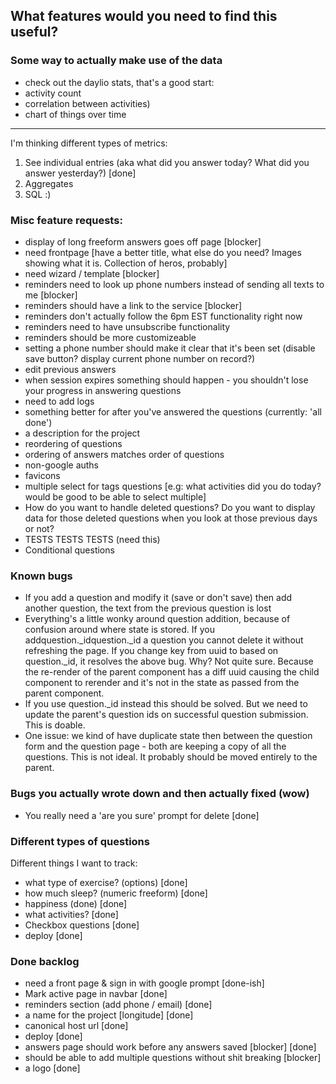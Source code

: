## What features would you need to find this useful?

### Some way to actually make use of the data

- check out the daylio stats, that's a good start:
- activity count
- correlation between activities)
- chart of things over time

----

I'm thinking different types of metrics:

1. See individual entries (aka what did you answer today? What did you answer yesterday?) [done]
2. Aggregates
3. SQL :)

### Misc feature requests:

- display of long freeform answers goes off page [blocker]
- need frontpage [have a better title, what else do you need? Images showing what it is. Collection of heros, probably]
- need wizard / template [blocker]
- reminders need to look up phone numbers instead of sending all texts to me [blocker]
- reminders should have a link to the service [blocker]
- reminders don't actually follow the 6pm EST functionality right now
- reminders need to have unsubscribe functionality
- reminders should be more customizeable
- setting a phone number should make it clear that it's been set (disable save button? display current phone number on record?)
- edit previous answers
- when session expires something should happen - you shouldn't lose your progress in answering questions
- need to add logs
- something better for after you've answered the questions (currently: 'all done')
- a description for the project
- reordering of questions
- ordering of answers matches order of questions
- non-google auths
- favicons
- multiple select for tags questions [e.g: what activities did you do today? would be good to be able to select multiple]
- How do you want to handle deleted questions? Do you want to display data for those deleted questions when you look at those previous days or not?
- TESTS TESTS TESTS (need this)
- Conditional questions

### Known bugs

- If you add a question and modify it (save or don't save) then add another question, the text from the previous question is lost
- Everything's a little wonky around question addition, because of confusion around where state is stored. If you addquestion._idquestion._id a question you cannot delete it without refreshing the page. If you change key from uuid to based on question._id, it resolves the above bug. Why? Not quite sure. Because the re-render of the parent component has a diff uuid causing the child component to rerender and it's not in the state as passed from the parent component.
- If you use question._id instead this should be solved. But we need to update the parent's question ids on successful question submission. This is doable.
- One issue: we kind of have duplicate state then between the question form and the question page - both are keeping a copy of all the questions. This is not ideal. It probably should be moved entirely to the parent.

### Bugs you actually wrote down and then actually fixed (wow)

- You really need a 'are you sure' prompt for delete [done]

### Different types of questions

Different things I want to track:

- what type of exercise? (options) [done]
- how much sleep? (numeric freeform) [done]
- happiness (done) [done]
- what activities? [done]
- Checkbox questions [done]
- deploy [done]

### Done backlog
- need a front page & sign in with google prompt [done-ish]
- Mark active page in navbar [done]
- reminders section (add phone / email) [done]
- a name for the project [longitude] [done]
- canonical host url [done]
- deploy [done]
- answers page should work before any answers saved [blocker] [done]
- should be able to add multiple questions without shit breaking [blocker]
- a logo [done]
